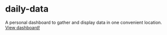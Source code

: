 # daily-data
A personal dashboard to gather and display data in one convenient location.
[View dashboard!](https://guarded-reef-18538.herokuapp.com/)